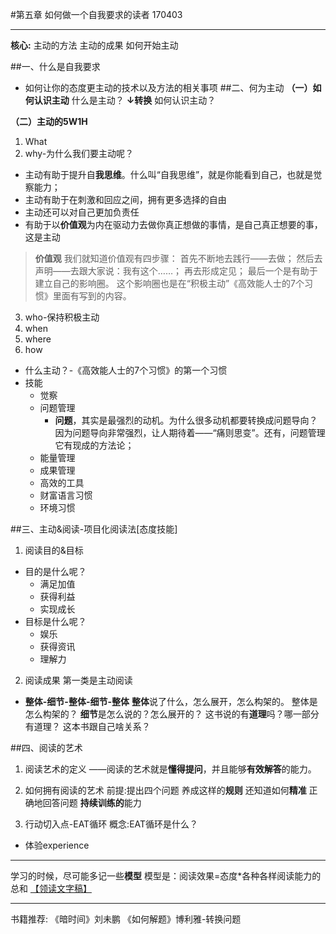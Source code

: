 #第五章 如何做一个自我要求的读者
170403
- - - - -
**核心:**
主动的方法
主动的成果
如何开始主动



##一、什么是自我要求

 - 如何让你的态度更主动的技术以及方法的相关事项
##二、何为主动
**（一）如何认识主动**
什么是主动？
**↓转换**
如何认识主动？

**（二）主动的5W1H**
1. What
2. why-为什么我们要主动呢？
- 主动有助于提升自**我思维**。什么叫“自我思维”，就是你能看到自己，也就是觉察能力；
- 主动有助于在刺激和回应之间，拥有更多选择的自由
- 主动还可以对自己更加负责任
- 有助于以**价值观**为内在驱动力去做你真正想做的事情，是自己真正想要的事，这是主动

>**价值观**
我们就知道价值观有四步骤：
首先不断地去践行——去做；
然后去声明——去跟大家说：我有这个……；
再去形成定见；
最后一个是有助于建立自己的影响圈。
这个影响圈也是在“积极主动”《高效能人士的7个习惯》里面有写到的内容。
3. who-保持积极主动
4. when 
5. where
6. how
 - 什么主动？-《高效能人士的7个习惯》的第一个习惯
 - 技能
     - 觉察
     - 问题管理
         - **问题**，其实是最强烈的动机。为什么很多动机都要转换成问题导向？因为问题导向非常强烈，让人期待着——“痛则思变”。还有，问题管理它有现成的方法论；
     - 能量管理
     - 成果管理
     - 高效的工具
     - 财富语言习惯
     - 环境习惯

##三、主动&阅读-项目化阅读法[态度技能]
1. 阅读目的&目标
 - 目的是什么呢？
     - 满足加值
     - 获得利益
     - 实现成长
 - 目标是什么呢？
     - 娱乐
     - 获得资讯
     - 理解力
2. 阅读成果
第一类是主动阅读
- **整体-细节-整体-细节-整体**
    **整体**说了什么，怎么展开，怎么构架的。 整体是怎么构架的？
    **细节**是怎么说的？怎么展开的？
    这书说的有**道理**吗？哪一部分有道理？
    这本书跟自己啥关系？

##四、阅读的艺术
1. 阅读艺术的定义
——阅读的艺术就是**懂得提问**，并且能够**有效解答**的能力。
2. 如何拥有阅读的艺术
前提:提出四个问题
养成这样的**规则**
还知道如何**精准**
正确地回答问题
**持续训练的**能力

3. 行动切入点-EAT循环
概念:EAT循环是什么？
- 体验experience













- - - - -
学习的时候，尽可能多记一些**模型**
模型是：阅读效果=态度*各种各样阅读能力的总和
[【领读文字稿】](http://htrab.com/sesson05-text/)
- - - - -
书籍推荐:
《暗时间》刘未鹏
《如何解题》博利雅-转换问题


